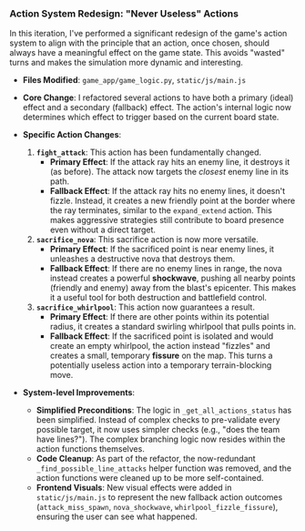 ### Action System Redesign: "Never Useless" Actions

In this iteration, I've performed a significant redesign of the game's action system to align with the principle that an action, once chosen, should always have a meaningful effect on the game state. This avoids "wasted" turns and makes the simulation more dynamic and interesting.

-   **Files Modified**: `game_app/game_logic.py`, `static/js/main.js`

-   **Core Change**: I refactored several actions to have both a primary (ideal) effect and a secondary (fallback) effect. The action's internal logic now determines which effect to trigger based on the current board state.

-   **Specific Action Changes**:
    1.  **`fight_attack`**: This action has been fundamentally changed.
        -   **Primary Effect**: If the attack ray hits an enemy line, it destroys it (as before). The attack now targets the *closest* enemy line in its path.
        -   **Fallback Effect**: If the attack ray hits no enemy lines, it doesn't fizzle. Instead, it creates a new friendly point at the border where the ray terminates, similar to the `expand_extend` action. This makes aggressive strategies still contribute to board presence even without a direct target.
    2.  **`sacrifice_nova`**: This sacrifice action is now more versatile.
        -   **Primary Effect**: If the sacrificed point is near enemy lines, it unleashes a destructive nova that destroys them.
        -   **Fallback Effect**: If there are no enemy lines in range, the nova instead creates a powerful **shockwave**, pushing all nearby points (friendly and enemy) away from the blast's epicenter. This makes it a useful tool for both destruction and battlefield control.
    3.  **`sacrifice_whirlpool`**: This action now guarantees a result.
        -   **Primary Effect**: If there are other points within its potential radius, it creates a standard swirling whirlpool that pulls points in.
        -   **Fallback Effect**: If the sacrificed point is isolated and would create an empty whirlpool, the action instead "fizzles" and creates a small, temporary **fissure** on the map. This turns a potentially useless action into a temporary terrain-blocking move.

-   **System-level Improvements**:
    -   **Simplified Preconditions**: The logic in `_get_all_actions_status` has been simplified. Instead of complex checks to pre-validate every possible target, it now uses simpler checks (e.g., "does the team have lines?"). The complex branching logic now resides within the action functions themselves.
    -   **Code Cleanup**: As part of the refactor, the now-redundant `_find_possible_line_attacks` helper function was removed, and the action functions were cleaned up to be more self-contained.
    -   **Frontend Visuals**: New visual effects were added in `static/js/main.js` to represent the new fallback action outcomes (`attack_miss_spawn`, `nova_shockwave`, `whirlpool_fizzle_fissure`), ensuring the user can see what happened.